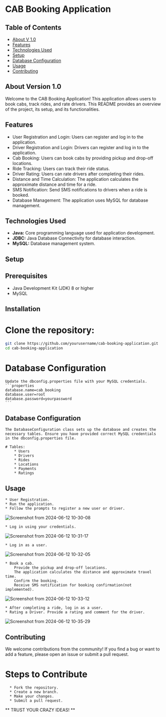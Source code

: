 # CAB Booking Application

## Table of Contents

* [About V 1.0](#about-v-10)
* [Features](#features)
* [Technologies Used](#technologies-used)
* [Setup](#setup)
* [Database Configuration](#database-configuration)
* [Usage](#usage)
* [Contributing](#contributing)

## About Version 1.0
Welcome to the CAB Booking Application! This application allows users to book cabs, track rides, and rate drivers. This README provides an overview of the project, its setup, and its functionalities.

## Features
  * User Registration and Login: Users can register and log in to the application.
  * Driver Registration and Login: Drivers can register and log in to the application.
  * Cab Booking: Users can book cabs by providing pickup and drop-off locations.
  * Ride Tracking: Users can track their ride status.
  * Driver Rating: Users can rate drivers after completing their rides.
  * Distance and Time Calculation: The application calculates the approximate distance and time for a ride.
  * SMS Notification: Send SMS notifications to drivers when a ride is booked.
  * Database Management: The application uses MySQL for database management.

## Technologies Used
  * **Java:** Core programming language used for application development.
  * **JDBC:** Java Database Connectivity for database interaction.
  * **MySQL:** Database management system.

## Setup
## Prerequisites
  * Java Development Kit (JDK) 8 or higher
  * MySQL

## Installation
  # Clone the repository:

  ```bash
  git clone https://github.com/yourusername/cab-booking-application.git
  cd cab-booking-application
  ```
  # Database Configuration
      
    Update the dbconfig.properties file with your MySQL credentials.
    ```properties
    database.name=cab_booking
    database.user=root
    database.password=yourpassword
    ```
## Database Configuration
    The DatabaseConfiguration class sets up the database and creates the necessary tables. Ensure you have provided correct MySQL credentials in the dbconfig.properties file.

    # Tables:
        * Users
        * Drivers
        * Rides
        * Locations
        * Payments
        * Ratings
## Usage
    * User Registration.
    * Run the application.
    * Follow the prompts to register a new user or driver.
    
  ![Screenshot from 2024-06-12 10-30-08](https://github.com/ap2323/Cab-Boooking-Application/assets/91046006/544a9377-a89c-4e95-89f6-191931feb923)

    * Log in using your credentials.
  ![Screenshot from 2024-06-12 10-31-17](https://github.com/ap2323/Cab-Boooking-Application/assets/91046006/362edf82-a973-41e3-8358-6a2ec4387da5)

    * Log in as a user.
   ![Screenshot from 2024-06-12 10-32-05](https://github.com/ap2323/Cab-Boooking-Application/assets/91046006/0b444059-e9cd-475b-9046-dbce70f641f2)

    * Book a cab.
        Provide the pickup and drop-off locations.
        The application calculates the distance and approximate travel time.
        Confirm the booking.
        Receive SMS notification for booking confirmation(not implemented).

  ![Screenshot from 2024-06-12 10-33-12](https://github.com/ap2323/Cab-Boooking-Application/assets/91046006/b8a98f2f-11ab-4b5c-a096-61bfb6653a41)

    * After completing a ride, log in as a user.
    * Rating a Driver. Provide a rating and comment for the driver.
  
  ![Screenshot from 2024-06-12 10-35-29](https://github.com/ap2323/Cab-Boooking-Application/assets/91046006/a5993884-c5c5-409a-be16-f486ae0c0541)

## Contributing
We welcome contributions from the community! If you find a bug or want to add a feature, please open an issue or submit a pull request.

  # Steps to Contribute
      * Fork the repository.
      * Create a new branch.
      * Make your changes.
      * Submit a pull request.
      
** TRUST YOUR CRAZY IDEAS! **     
      
      
      
